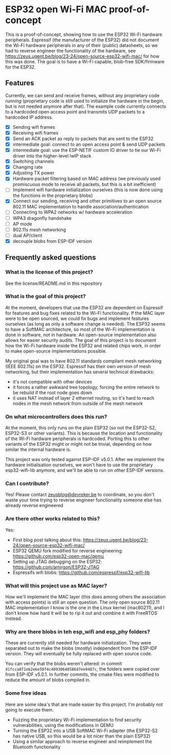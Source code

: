 # ESP32 open Wi-Fi MAC proof-of-concept

This is a proof-of-concept, showing how to use the ESP32 Wi-Fi hardware peripherals. Espressif (the manufacturer of the ESP32) did not document the Wi-Fi hardware peripherals in any of their (public) datasheets, so we had to reverse engineer the functionality of the hardware, see https://zeus.ugent.be/blog/23-24/open-source-esp32-wifi-mac/ for how this was done. The goal is to have a Wi-Fi capable, blob-free SDK/firmware for the ESP32.

## Features

Currently, we can send and receive frames, without any proprietary code *running* (proprietary code is still used to initialize the hardware in the begin, but is not needed anymore after that). The example code currently connects to a hardcoded open access point and transmits UDP packets to a hardcoded IP address.

- [X] Sending wifi frames
- [X] Receiving wifi frames
- [X] Send an ACK packet as reply to packets that are sent to the ESP32
- [X] intermediate goal: connect to an open access point & send UDP packets
- [X] intermediate goal: use the ESP-NETIF custom IO driver to tie our Wi-Fi driver into the higher-level lwIP stack
- [x] Switching channels
- [x] Changing rate
- [x] Adjusting TX power
- [X] Hardware packet filtering based on MAC address (we previously used promiscuous mode to receive all packets, but this is a bit inefficient)
- [ ] Implement wifi hardware initialization ourselves (this is now done using the functions in the proprietary blobs)
- [x] Connect our sending, receiving and other primitives to an open source 802.11 MAC implementation to handle association/authentication
- [ ] Connecting to WPA2 networks w/ hardware acceleration
- [ ] WPA3 dragonfly handshake
- [ ] AP mode
- [ ] 802.11s mesh networking
- [ ] dual AP/client
- [x] decouple blobs from ESP-IDF version 

## Frequently asked questions

### What is the license of this project?

See the license/README.md in this repository

### What is the goal of this project?

At the moment, developers that use the ESP32 are dependent on Espressif for features and bug fixes related to the Wi-Fi functionality. If the MAC layer were to be open sourced, we could fix bugs and implement features ourselves (as long as only a software change is needed). The ESP32 seems to have a SoftMAC architecture, so most of the Wi-Fi implementation is done in software, not in hardware. An open-source implementation also allows for easier security audits. The goal of this project is to document how the Wi-Fi hardware inside the ESP32 and related chips work, in order to make open-source implementations possible.

My original goal was to have 802.11 standards compliant mesh networking (IEEE 802.11s) on the ESP32. Espressif has their own version of mesh networking, but their implementation has several technical drawbacks:

- it's not compatible with other devices
- it forces a rather awkward tree topology, forcing the entire network to be rebuild if the root node goes down
- it uses NAT instead of layer 2 ethernet routing, so it's hard to reach nodes in the mesh network from outside of the mesh network

### On what microcontrollers does this run?

At the moment, this only runs on the plain ESP32 (so not the ESP32-S2, ESP32-S3 or other variants).
This is because the location and functionality of the Wi-Fi hardware peripherals is hardcoded.
Porting this to other variants of the ESP32 might or might not be trivial, depending on how similar the internal hardware is.

This project was only tested against ESP-IDF v5.0.1.
After we implement the hardware initialisation ourselves, we won't have to use the proprietary esp32-wifi-lib anymore, and we'll be able to run on other ESP-IDF versions.

### Can I contribute?

Yes! Please contact zeusblog@devreker.be to coordinate, so you don't waste your time trying to reverse engineer functionality someone else has already reverse engineered

### Are there other works related to this?

Yes:

- First blog post talking about this: https://zeus.ugent.be/blog/23-24/open-source-esp32-wifi-mac/
- ESP32 QEMU fork modified for reverse engineering: https://github.com/esp32-open-mac/qemu
- Setting up JTAG debugging on the ESP32: https://github.com/amirgon/ESP32-JTAG
- Espressifs wifi blobs: https://github.com/espressif/esp32-wifi-lib

### What will this project use as MAC layer?

How we'll implement the MAC layer (this does among others the association with access points) is still an open question. The only open source 802.11 MAC implementation I know is the one in the Linux kernel (mac80211), and I don't know how hard it will be to rip it out and combine it with FreeRTOS instead.

### Why are there blobs in teh esp_wifi and esp_phy folders?

These are currently still needed for hardware initialization. They were separated out to make the blobs (mostly) independent from the ESP-IDF version. They will eventually be fully replaced with open source code.

You can verify that the blobs weren't altered: in commit `d1fcca071eb2e6e50f4c40930640586d7ee9487c`, the folders were copied over from ESP-IDF v5.0.1. In further commits, the cmake files were modified to reduce the amount of blobs compiled in.

### Some free ideas

Here are some idea's that are made easier by this project. I'm probably not going to execute them.

- Fuzzing the proprietary Wi-Fi implementation to find security vulnerabilities, using the modifications in QEMU
- Turning the ESP32 into a USB SoftMAC Wi-Fi adapter (the ESP32-S2 has native USB, so this would be a lot nicer than the plain ESP32)
- Using a similar approach to reverse engineer and reimplement the Bluetooth functionality

